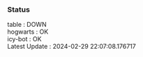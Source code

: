 ### Status


table : DOWN  
hogwarts : OK  
icy-bot : OK  
Latest Update : 2024-02-29 22:07:08.176717
